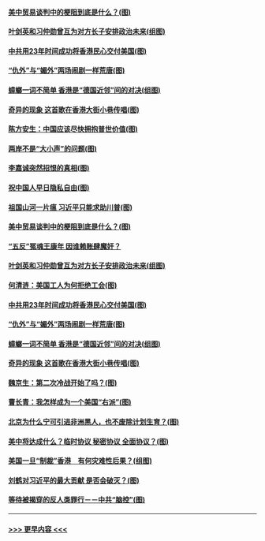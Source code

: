 #### [美中贸易谈判中的梗阻到底是什么？(图)](../pages/p4/907791.md?t=09192122) 
#### [叶剑英和习仲勋曾互为对方长子安排政治未来(组图)](../pages/p4/907786.md?t=09192122) 
#### [中共用23年时间成功将香港民心交付美国(图)](../pages/p4/907698.md?t=09192122) 
#### [“仇外”与“媚外”两场闹剧一样荒唐(图)](../pages/p4/907689.md?t=09192122) 
#### [蟑螂一词不简单 香港是“德国近邻”间的对决(组图)](../pages/p4/907618.md?t=09192122) 
#### [奇异的现象 这首歌在香港大街小巷传唱(图)](../pages/p4/907583.md?t=09192122) 
#### [陈方安生：中国应该尽快拥抱普世价值(图)](../pages/p4/907826.md?t=09192122) 
#### [两岸不是“大小声”的问题(图)](../pages/p4/907825.md?t=09192122) 
#### [李嘉诚突然招恨的真相(图)](../pages/p4/907799.md?t=09192122) 
#### [祝中国人早日隐私自由(图)](../pages/p4/907797.md?t=09192122) 
#### [祖国山河一片瘟 习近平只能求助川普(图)](../pages/p4/907796.md?t=09192122) 
#### [美中贸易谈判中的梗阻到底是什么？(图)](../pages/p4/907791.md?t=09192122) 
#### [“五反”冤魂王康年 因谁赖账肆魔奸？](../pages/p4/907787.md?t=09192122) 
#### [叶剑英和习仲勋曾互为对方长子安排政治未来(组图)](../pages/p4/907786.md?t=09192122) 
#### [何清涟：美国工人为何拒绝工会(图)](../pages/p4/907701.md?t=09192122) 
#### [中共用23年时间成功将香港民心交付美国(图)](../pages/p4/907698.md?t=09192122) 
#### [“仇外”与“媚外”两场闹剧一样荒唐(图)](../pages/p4/907689.md?t=09192122) 
#### [蟑螂一词不简单 香港是“德国近邻”间的对决(组图)](../pages/p4/907618.md?t=09192122) 
#### [奇异的现象 这首歌在香港大街小巷传唱(图)](../pages/p4/907583.md?t=09192122) 
#### [魏京生：第二次冷战开始了吗？(图)](../pages/p4/907581.md?t=09192122) 
#### [曹长青：我怎样成为一个美国“右派”(图)](../pages/p4/907580.md?t=09192122) 
#### [北京为什么宁可引进非洲黑人，也不废除计划生育？(图)](../pages/p4/907577.md?t=09192122) 
#### [美中将达成什么？临时协议 秘密协议 全面协议？(图)](../pages/p4/907576.md?t=09192122) 
#### [美国一旦“制裁”香港　有何灾难性后果？(组图)](../pages/p4/907575.md?t=09192122) 
#### [刘鹤对习近平的最大贡献 是否会破灭？(图)](../pages/p4/907509.md?t=09192122) 
#### [等待被揭穿的反人类罪行－－中共“脑控”(图)](../pages/p4/907167.md?t=09192122) 

----
#### [ >>> 更早内容 <<< ](../indexes/p4-earlier.md)
